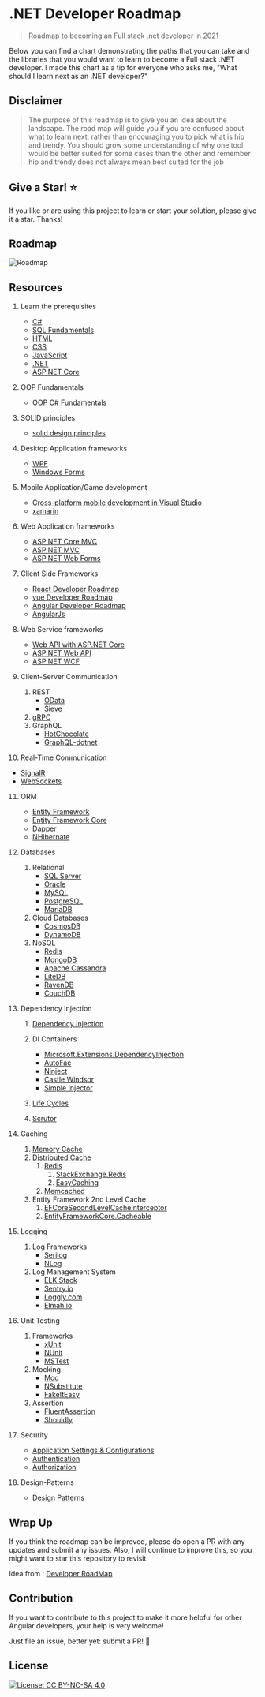 # .NET Developer Roadmap

> Roadmap to becoming an Full stack .net developer in 2021

Below you can find a chart demonstrating the paths that you can take and the libraries that you would want to learn to become a Full stack .NET developer. I made this chart as a tip for everyone who asks me, "What should I learn next as an .NET developer?"

## Disclaimer

> The purpose of this roadmap is to give you an idea about the landscape. The road map will guide you if you are confused about what to learn next, rather than encouraging you to pick what is hip and trendy. You should grow some understanding of why one tool would be better suited for some cases than the other and remember hip and trendy does not always mean best suited for the job

## Give a Star! :star:

If you like or are using this project to learn or start your solution, please give it a star. Thanks!

## Roadmap

![Roadmap](https://github.com/saifaustcse/.net-developer-roadmap/blob/master/images/donet-developer-roadmap-v2.png)

## Resources

1. Learn the prerequisites

    - [C#](https://docs.microsoft.com/en-us/dotnet/csharp/)
    - [SQL Fundamentals](https://www.w3schools.com/sql/)
    - [HTML](https://www.w3schools.com/html/)
    - [CSS](https://www.w3schools.com/css/)
    - [JavaScript](https://www.w3schools.com/js/)
    - [.NET](https://docs.microsoft.com/en-us/documentation/)
    - [ASP.NET Core](https://docs.microsoft.com/en-us/aspnet/core/?view=aspnetcore-5.0)

2. OOP Fundamentals

    - [OOP C# Fundamentals](https://www.w3schools.com/cs/cs_oop.asp)

3. SOLID principles

    - [solid design principles](https://dotnettutorials.net/course/solid-design-principles/)

4. Desktop Application frameworks

    - [WPF](https://docs.microsoft.com/en-us/windows/win32/fwp/windows-filtering-platform-start-page)
    - [Windows Forms](https://docs.microsoft.com/en-us/dotnet/desktop/winforms/?view=netdesktop-5.0)

5. Mobile Application/Game development

    - [Cross-platform mobile development in Visual Studio](https://docs.microsoft.com/en-us/visualstudio/cross-platform/cross-platform-mobile-development-in-visual-studio?view=vs-2019)
    - [xamarin](https://docs.microsoft.com/en-us/xamarin/?view=vs-2019)

6. Web Application frameworks

    - [ASP.NET Core MVC](https://docs.microsoft.com/en-us/aspnet/core/mvc/overview?view=aspnetcore-5.0)
    - [ASP.NET MVC](https://docs.microsoft.com/en-us/aspnet/mvc/)
    - [ASP.NET Web Forms](https://docs.microsoft.com/en-us/aspnet/web-forms/)

7. Client Side Frameworks

    - [React Developer Roadmap](https://github.com/saifaustcse/react-developer-roadmap)
    - [vue Developer Roadmap](https://github.com/saifaustcse/vue-developer-roadmap)
    - [Angular Developer Roadmap](https://github.com/saifaustcse/angular-developer-roadmap)
    - [AngularJs](https://angularjs.org/)

8. Web Service frameworks

    - [Web API with ASP.NET Core](https://docs.microsoft.com/en-us/aspnet/core/tutorials/first-web-api?view=aspnetcore-5.0&tabs=visual-studio)
    - [ASP.NET Web API](https://docs.microsoft.com/en-us/aspnet/web-api/)
    - [ASP.NET WCF](https://docs.microsoft.com/en-us/dotnet/framework/wcf/getting-started-tutorial)

9. Client-Server Communication

    1. REST
        - [OData](https://devblogs.microsoft.com/odata/experimenting-with-odata-in-asp-net-core-3-1)
        - [Sieve](https://github.com/Biarity/Sieve)
    2. [gRPC](https://docs.microsoft.com/en-us/aspnet/core/grpc)
    3. GraphQL
        - [HotChocolate](https://github.com/ChilliCream/hotchocolate)
        - [GraphQL-dotnet](https://github.com/graphql-dotnet/graphql-dotnet)

10. Real-Time Communication

-   [SignalR](https://docs.microsoft.com/aspnet/core/signalr)
-   [WebSockets](https://docs.microsoft.com/en-us/aspnet/core/fundamentals/websockets)

11. ORM

    -   [Entity Framework](https://docs.microsoft.com/en-us/ef/)
    -   [Entity Framework Core](https://docs.microsoft.com/en-us/ef/core/)
    -   [Dapper](https://github.com/StackExchange/Dapper)
    -   [NHibernate](https://github.com/nhibernate/nhibernate-core)

12. Databases

    1. Relational
        - [SQL Server](https://www.microsoft.com/sql-server/sql-server-2019)
        - [Oracle](https://www.oracle.com/database/technologies/oracle-database-software-downloads.html)
        - [MySQL](https://www.mysql.com)
        - [PostgreSQL](https://www.postgresql.org)
        - [MariaDB](https://mariadb.org)
    2. Cloud Databases
        - [CosmosDB](https://docs.microsoft.com/azure/cosmos-db)
        - [DynamoDB](https://aws.amazon.com/dynamodb)
    3. NoSQL
        - [Redis](https://redis.io)
        - [MongoDB](https://docs.microsoft.com/aspnet/core/tutorials/first-mongo-app)
        - [Apache Cassandra](http://cassandra.apache.org)
        - [LiteDB](https://github.com/mbdavid/LiteDB)
        - [RavenDB](https://github.com/ravendb/ravendb)
        - [CouchDB](http://couchdb.apache.org)

13. Dependency Injection

    1. [Dependency Injection](https://dotnettutorials.net/lesson/dependency-injection-design-pattern-csharp/)

    2. DI Containers

        - [Microsoft.Extensions.DependencyInjection](https://docs.microsoft.com/aspnet/core/fundamentals/dependency-injection)
        - [AutoFac](https://autofaccn.readthedocs.io/en/latest/integration/aspnetcore.html)
        - [Ninject](http://www.ninject.org)
        - [Castle Windsor](https://github.com/castleproject/Windsor)
        - [Simple Injector](https://github.com/simpleinjector/SimpleInjector)

    3. [Life Cycles](https://docs.microsoft.com/aspnet/core/fundamentals/dependency-injection#service-lifetimes)
    4. [Scrutor](https://github.com/khellang/Scrutor)

14. Caching

    1. [Memory Cache](https://docs.microsoft.com/aspnet/core/performance/caching/memory)
    2. [Distributed Cache](https://docs.microsoft.com/aspnet/core/performance/caching/distributed)
        1. [Redis](https://redis.io/)
            1. [StackExchange.Redis](https://stackexchange.github.io/StackExchange.Redis)
            2. [EasyCaching](https://github.com/dotnetcore/EasyCaching)
        2. [Memcached](https://memcached.org)
    3. Entity Framework 2nd Level Cache
        1. [EFCoreSecondLevelCacheInterceptor](https://github.com/VahidN/EFCoreSecondLevelCacheInterceptor)
        2. [EntityFrameworkCore.Cacheable](https://github.com/SteffenMangold/EntityFrameworkCore.Cacheable)

15. Logging

    1. Log Frameworks
        - [Serilog](https://github.com/serilog/serilog)
        - [NLog](https://github.com/NLog/NLog)
    2. Log Management System
        - [ELK Stack](https://www.elastic.co/what-is/elk-stack)
        - [Sentry.io](http://sentry.io)
        - [Loggly.com](https://loggly.com)
        - [Elmah.io](http://elmah.io)

16. Unit Testing

    1. Frameworks
        - [xUnit](https://docs.microsoft.com/dotnet/core/testing/unit-testing-with-dotnet-test)
        - [NUnit](https://docs.microsoft.com/dotnet/core/testing/unit-testing-with-nunit)
        - [MSTest](https://docs.microsoft.com/dotnet/core/testing/unit-testing-with-mstest)
    2. Mocking
        - [Moq](https://github.com/moq/moq4)
        - [NSubstitute](https://github.com/nsubstitute/NSubstitute)
        - [FakeItEasy](https://github.com/FakeItEasy/FakeItEasy)
    3. Assertion
        - [FluentAssertion](https://github.com/fluentassertions/fluentassertions)
        - [Shouldly](https://github.com/shouldly/shouldly)

17. Security

    -   [Application Settings & Configurations](https://docs.microsoft.com/en-us/aspnet/core/fundamentals/configuration/?view=aspnetcore-5.0)
    -   [Authentication](https://docs.microsoft.com/en-us/aspnet/core/security/authentication/?view=aspnetcore-5.0)
    -   [Authorization](https://docs.microsoft.com/en-us/aspnet/core/security/authorization/introduction?view=aspnetcore-5.0)

18. Design-Patterns

    -   [Design Patterns](https://dotnettutorials.net/course/dot-net-design-patterns/)

## Wrap Up

If you think the roadmap can be improved, please do open a PR with any updates and submit any issues. Also, I will continue to improve this, so you might want to star this repository to revisit.

Idea from : [Developer RoadMap](https://github.com/kamranahmedse/developer-roadmap)

## Contribution

If you want to contribute to this project to make it more helpful for other Angular developers, your help is very welcome!

Just file an issue, better yet: submit a PR! 🙂

## License

[![License: CC BY-NC-SA 4.0](https://img.shields.io/badge/License-CC%20BY--NC--SA%204.0-lightgrey.svg)](https://creativecommons.org/licenses/by-nc-sa/4.0/)
